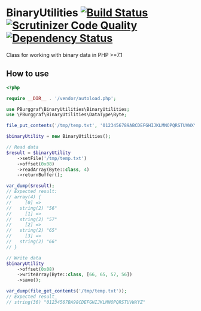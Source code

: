 BinaryUtilities [![Build Status](https://travis-ci.org/pburggraf/BinaryUtilities.svg?branch=master)](https://travis-ci.org/pburggraf/BinaryUtilities) [![Scrutinizer Code Quality](https://scrutinizer-ci.com/g/pburggraf/BinaryUtilities/badges/quality-score.png?b=master)](https://scrutinizer-ci.com/g/pburggraf/BinaryUtilities/?branch=master) [![Dependency Status](https://www.versioneye.com/user/projects/58b922e72ff683004468cc57/badge.svg?style=flat-square)](https://www.versioneye.com/user/projects/58b922e72ff683004468cc57)
===

Class for working with binary data in PHP >=7.1

## How to use
```PHP
<?php

require __DIR__ . '/vendor/autoload.php';

use PBurggraf\BinaryUtilities\BinaryUtilities;
use \PBurggraf\BinaryUtilities\DataType\Byte;

file_put_contents('/tmp/temp.txt', '0123456789ABCDEFGHIJKLMNOPQRSTUVWXYZ');

$binaryUtility = new BinaryUtilities();

// Read data
$result = $binaryUtility
    ->setFile('/tmp/temp.txt')
    ->offset(0x08)
    ->readArray(Byte::class, 4)
    ->returnBuffer();

var_dump($result);
// Expected result:
// array(4) {
//     [0] =>
//   string(2) "56"
//     [1] =>
//   string(2) "57"
//     [2] =>
//   string(2) "65"
//     [3] =>
//   string(2) "66"
// }

// Write data
$binaryUtility
    ->offset(0x08)
    ->writeArray(Byte::class, [66, 65, 57, 56])
    ->save();

var_dump(file_get_contents('/tmp/temp.txt'));
// Expected result_
// string(36) "01234567BA98CDEFGHIJKLMNOPQRSTUVWXYZ"

```
